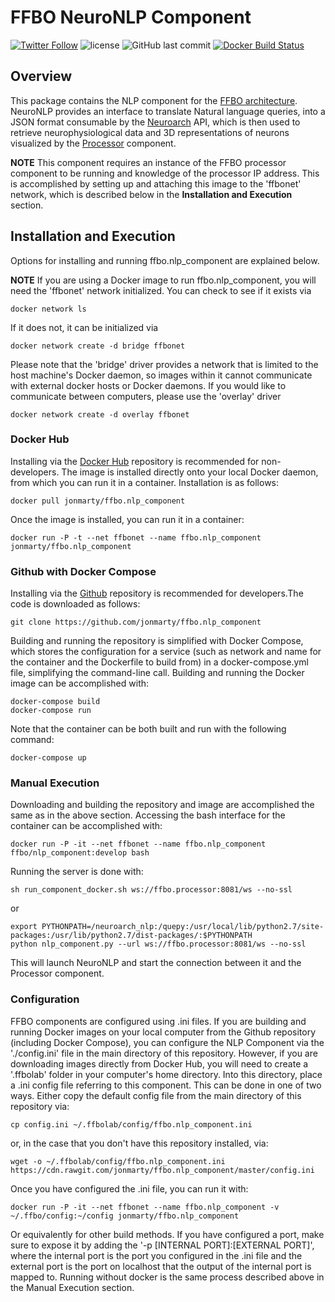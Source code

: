 # FFBO NeuroNLP Component
[![Twitter Follow](https://img.shields.io/twitter/follow/flybrainobs.svg?style=social&label=Follow)](https://twitter.com/flybrainobs) ![license](https://img.shields.io/github/license/jonmarty/ffbo.nlp_component.svg?style=flat-square) ![GitHub last commit](https://img.shields.io/github/last-commit/jonmarty/ffbo.nlp_component.svg?style=flat-square) [![Docker Build Status](https://img.shields.io/docker/build/jonmarty/ffbo.nlp_component.svg?style=flat-square)](https://hub.docker.com/r/jonmarty/ffbo.nlp_component)
## Overview

This package contains the NLP component for the [FFBO architecture](http://fruitflybrain.org/). NeuroNLP provides an interface to translate Natural language queries, into a JSON format consumable by the [Neuroarch](http://github.com/jonmarty/ffbo.neuroarch_component) API, which is then used to retrieve neurophysiological data and 3D representations of neurons visualized by the [Processor](http://github.com/jonmarty/ffbo.processor) component.

__NOTE__ This component requires an instance of the FFBO processor component to be running and knowledge of the processor IP address. This is accomplished by setting up and attaching this image to the 'ffbonet' network, which is described below in the __Installation and Execution__ section.

## Installation and Execution

Options for installing and running ffbo.nlp_component are explained below.

__NOTE__ If you are using a Docker image to run ffbo.nlp_component, you will need the 'ffbonet' network initialized. You can check to see if it exists via

    docker network ls

If it does not, it can be initialized via

    docker network create -d bridge ffbonet

Please note that the 'bridge' driver provides a network that is limited to the host machine's Docker daemon, so images within it cannot communicate with external docker hosts or Docker daemons. If you would like to communicate between computers, please use the 'overlay' driver

    docker network create -d overlay ffbonet

### Docker Hub

Installing via the [Docker Hub](https://hub.docker.com/r/jonmarty/ffbo.nlp_component) repository is recommended for non-developers. The image is installed directly onto your local Docker daemon, from which you can run it in a container. Installation is as follows:

    docker pull jonmarty/ffbo.nlp_component

Once the image is installed, you can run it in a container:

    docker run -P -t --net ffbonet --name ffbo.nlp_component jonmarty/ffbo.nlp_component


### Github with Docker Compose

Installing via the [Github](https://github.com/jonmarty/ffbo.nlp_component) repository is recommended for developers.The code is downloaded as follows:

    git clone https://github.com/jonmarty/ffbo.nlp_component

Building and running the repository is simplified with Docker Compose, which stores the configuration for a service (such as network and name for the container and the Dockerfile to build from) in a docker-compose.yml file, simplifying the command-line call. Building and running the Docker image can be accomplished with:

    docker-compose build
    docker-compose run

Note that the container can be both built and run with the following command:

    docker-compose up

### Manual Execution

Downloading and building the repository and image are accomplished the same as in the above section. Accessing the bash interface for the container can be accomplished with:

    docker run -P -it --net ffbonet --name ffbo.nlp_component ffbo/nlp_component:develop bash

Running the server is done with:

    sh run_component_docker.sh ws://ffbo.processor:8081/ws --no-ssl

or

    export PYTHONPATH=/neuroarch_nlp:/quepy:/usr/local/lib/python2.7/site-packages:/usr/lib/python2.7/dist-packages/:$PYTHONPATH
    python nlp_component.py --url ws://ffbo.processor:8081/ws --no-ssl

This will launch NeuroNLP and start the connection between it and the Processor component.

### Configuration

FFBO components are configured using .ini files. If you are building and running Docker images on your local computer from the Github repository (including Docker Compose), you can configure the NLP Component via the './config.ini' file in the main directory of this repository. However, if you are downloading images directly from Docker Hub, you will need to create a '.ffbolab' folder in your computer's home directory. Into this directory, place a .ini config file referring to this component. This can be done in one of two ways. Either copy the default config file from the main directory of this repository via:
    
    cp config.ini ~/.ffbolab/config/ffbo.nlp_component.ini
    
or, in the case that you don't have this repository installed, via:
    
    wget -o ~/.ffbolab/config/ffbo.nlp_component.ini https://cdn.rawgit.com/jonmarty/ffbo.nlp_component/master/config.ini

Once you have configured the .ini file, you can run it with:
    
    docker run -P -it --net ffbonet --name ffbo.nlp_component -v ~/.ffbo/config:~/config jonmarty/ffbo.nlp_component
    
Or equivalently for other build methods. If you have configured a port, make sure to expose it by adding the '-p [INTERNAL PORT]:[EXTERNAL PORT]', where the internal port is the port you configured in the .ini file and the external port is the port on localhost that the output of the internal port is mapped to. Running without docker is the same process described above in the Manual Execution section.
